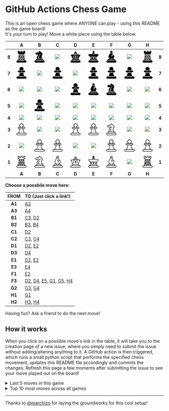 # GitHub Actions Chess Game

This is an open chess game where ANYONE can play - using this README as the game board!  
It's your turn to play! Move a <!-- BEGIN TURN -->white<!-- END TURN --> piece using the table below.

<!-- BEGIN CHESS BOARD -->
|   | A | B | C | D | E | F | G | H |   |
|---|:-:|:-:|:-:|:-:|:-:|:-:|:-:|:-:|:-:|
| **8** | <img src="img/black/rook.png" width=50px> | <img src="img/black/knight.png" width=50px> | <img src="img/blank.png" width=50px> | <img src="img/black/queen.png" width=50px> | <img src="img/black/king.png" width=50px> | <img src="img/black/bishop.png" width=50px> | <img src="img/blank.png" width=50px> | <img src="img/black/rook.png" width=50px> | **8** |
| **7** | <img src="img/black/pawn.png" width=50px> | <img src="img/blank.png" width=50px> | <img src="img/black/pawn.png" width=50px> | <img src="img/blank.png" width=50px> | <img src="img/black/pawn.png" width=50px> | <img src="img/black/pawn.png" width=50px> | <img src="img/black/pawn.png" width=50px> | <img src="img/black/pawn.png" width=50px> | **7** |
| **6** | <img src="img/blank.png" width=50px> | <img src="img/blank.png" width=50px> | <img src="img/blank.png" width=50px> | <img src="img/black/pawn.png" width=50px> | <img src="img/black/bishop.png" width=50px> | <img src="img/black/knight.png" width=50px> | <img src="img/blank.png" width=50px> | <img src="img/blank.png" width=50px> | **6** |
| **5** | <img src="img/blank.png" width=50px> | <img src="img/black/pawn.png" width=50px> | <img src="img/blank.png" width=50px> | <img src="img/blank.png" width=50px> | <img src="img/blank.png" width=50px> | <img src="img/blank.png" width=50px> | <img src="img/blank.png" width=50px> | <img src="img/blank.png" width=50px> | **5** |
| **4** | <img src="img/blank.png" width=50px> | <img src="img/blank.png" width=50px> | <img src="img/blank.png" width=50px> | <img src="img/blank.png" width=50px> | <img src="img/blank.png" width=50px> | <img src="img/blank.png" width=50px> | <img src="img/blank.png" width=50px> | <img src="img/blank.png" width=50px> | **4** |
| **3** | <img src="img/white/pawn.png" width=50px> | <img src="img/blank.png" width=50px> | <img src="img/blank.png" width=50px> | <img src="img/white/pawn.png" width=50px> | <img src="img/white/pawn.png" width=50px> | <img src="img/white/knight.png" width=50px> | <img src="img/blank.png" width=50px> | <img src="img/blank.png" width=50px> | **3** |
| **2** | <img src="img/blank.png" width=50px> | <img src="img/white/pawn.png" width=50px> | <img src="img/white/pawn.png" width=50px> | <img src="img/blank.png" width=50px> | <img src="img/blank.png" width=50px> | <img src="img/white/pawn.png" width=50px> | <img src="img/white/pawn.png" width=50px> | <img src="img/white/pawn.png" width=50px> | **2** |
| **1** | <img src="img/white/rook.png" width=50px> | <img src="img/white/knight.png" width=50px> | <img src="img/white/bishop.png" width=50px> | <img src="img/white/queen.png" width=50px> | <img src="img/white/king.png" width=50px> | <img src="img/white/bishop.png" width=50px> | <img src="img/blank.png" width=50px> | <img src="img/white/rook.png" width=50px> | **1** |
|   | **A** | **B** | **C** | **D** | **E** | **F** | **G** | **H** |   |
<!-- END CHESS BOARD -->

**Choose a possbile move here:**
<!-- BEGIN MOVES LIST -->
|  FROM  | TO (Just click a link!) |
| :----: | :---------------------- |
| **A1** | [A2](https://github.com/legojesus/legojesus/issues/new?body=Please+do+not+change+the+title.+Just+click+%22Submit+new+issue%22.+You+don%27t+need+to+add+or+do+anything+else.&title=Chess%3A+Move+A1+to+A2) |
| **A3** | [A4](https://github.com/legojesus/legojesus/issues/new?body=Please+do+not+change+the+title.+Just+click+%22Submit+new+issue%22.+You+don%27t+need+to+add+or+do+anything+else.&title=Chess%3A+Move+A3+to+A4) |
| **B1** | [C3](https://github.com/legojesus/legojesus/issues/new?body=Please+do+not+change+the+title.+Just+click+%22Submit+new+issue%22.+You+don%27t+need+to+add+or+do+anything+else.&title=Chess%3A+Move+B1+to+C3), [D2](https://github.com/legojesus/legojesus/issues/new?body=Please+do+not+change+the+title.+Just+click+%22Submit+new+issue%22.+You+don%27t+need+to+add+or+do+anything+else.&title=Chess%3A+Move+B1+to+D2) |
| **B2** | [B3](https://github.com/legojesus/legojesus/issues/new?body=Please+do+not+change+the+title.+Just+click+%22Submit+new+issue%22.+You+don%27t+need+to+add+or+do+anything+else.&title=Chess%3A+Move+B2+to+B3), [B4](https://github.com/legojesus/legojesus/issues/new?body=Please+do+not+change+the+title.+Just+click+%22Submit+new+issue%22.+You+don%27t+need+to+add+or+do+anything+else.&title=Chess%3A+Move+B2+to+B4) |
| **C1** | [D2](https://github.com/legojesus/legojesus/issues/new?body=Please+do+not+change+the+title.+Just+click+%22Submit+new+issue%22.+You+don%27t+need+to+add+or+do+anything+else.&title=Chess%3A+Move+C1+to+D2) |
| **C2** | [C3](https://github.com/legojesus/legojesus/issues/new?body=Please+do+not+change+the+title.+Just+click+%22Submit+new+issue%22.+You+don%27t+need+to+add+or+do+anything+else.&title=Chess%3A+Move+C2+to+C3), [C4](https://github.com/legojesus/legojesus/issues/new?body=Please+do+not+change+the+title.+Just+click+%22Submit+new+issue%22.+You+don%27t+need+to+add+or+do+anything+else.&title=Chess%3A+Move+C2+to+C4) |
| **D1** | [D2](https://github.com/legojesus/legojesus/issues/new?body=Please+do+not+change+the+title.+Just+click+%22Submit+new+issue%22.+You+don%27t+need+to+add+or+do+anything+else.&title=Chess%3A+Move+D1+to+D2), [E2](https://github.com/legojesus/legojesus/issues/new?body=Please+do+not+change+the+title.+Just+click+%22Submit+new+issue%22.+You+don%27t+need+to+add+or+do+anything+else.&title=Chess%3A+Move+D1+to+E2) |
| **D3** | [D4](https://github.com/legojesus/legojesus/issues/new?body=Please+do+not+change+the+title.+Just+click+%22Submit+new+issue%22.+You+don%27t+need+to+add+or+do+anything+else.&title=Chess%3A+Move+D3+to+D4) |
| **E1** | [D2](https://github.com/legojesus/legojesus/issues/new?body=Please+do+not+change+the+title.+Just+click+%22Submit+new+issue%22.+You+don%27t+need+to+add+or+do+anything+else.&title=Chess%3A+Move+E1+to+D2), [E2](https://github.com/legojesus/legojesus/issues/new?body=Please+do+not+change+the+title.+Just+click+%22Submit+new+issue%22.+You+don%27t+need+to+add+or+do+anything+else.&title=Chess%3A+Move+E1+to+E2) |
| **E3** | [E4](https://github.com/legojesus/legojesus/issues/new?body=Please+do+not+change+the+title.+Just+click+%22Submit+new+issue%22.+You+don%27t+need+to+add+or+do+anything+else.&title=Chess%3A+Move+E3+to+E4) |
| **F1** | [E2](https://github.com/legojesus/legojesus/issues/new?body=Please+do+not+change+the+title.+Just+click+%22Submit+new+issue%22.+You+don%27t+need+to+add+or+do+anything+else.&title=Chess%3A+Move+F1+to+E2) |
| **F3** | [D2](https://github.com/legojesus/legojesus/issues/new?body=Please+do+not+change+the+title.+Just+click+%22Submit+new+issue%22.+You+don%27t+need+to+add+or+do+anything+else.&title=Chess%3A+Move+F3+to+D2), [D4](https://github.com/legojesus/legojesus/issues/new?body=Please+do+not+change+the+title.+Just+click+%22Submit+new+issue%22.+You+don%27t+need+to+add+or+do+anything+else.&title=Chess%3A+Move+F3+to+D4), [E5](https://github.com/legojesus/legojesus/issues/new?body=Please+do+not+change+the+title.+Just+click+%22Submit+new+issue%22.+You+don%27t+need+to+add+or+do+anything+else.&title=Chess%3A+Move+F3+to+E5), [G1](https://github.com/legojesus/legojesus/issues/new?body=Please+do+not+change+the+title.+Just+click+%22Submit+new+issue%22.+You+don%27t+need+to+add+or+do+anything+else.&title=Chess%3A+Move+F3+to+G1), [G5](https://github.com/legojesus/legojesus/issues/new?body=Please+do+not+change+the+title.+Just+click+%22Submit+new+issue%22.+You+don%27t+need+to+add+or+do+anything+else.&title=Chess%3A+Move+F3+to+G5), [H4](https://github.com/legojesus/legojesus/issues/new?body=Please+do+not+change+the+title.+Just+click+%22Submit+new+issue%22.+You+don%27t+need+to+add+or+do+anything+else.&title=Chess%3A+Move+F3+to+H4) |
| **G2** | [G3](https://github.com/legojesus/legojesus/issues/new?body=Please+do+not+change+the+title.+Just+click+%22Submit+new+issue%22.+You+don%27t+need+to+add+or+do+anything+else.&title=Chess%3A+Move+G2+to+G3), [G4](https://github.com/legojesus/legojesus/issues/new?body=Please+do+not+change+the+title.+Just+click+%22Submit+new+issue%22.+You+don%27t+need+to+add+or+do+anything+else.&title=Chess%3A+Move+G2+to+G4) |
| **H1** | [G1](https://github.com/legojesus/legojesus/issues/new?body=Please+do+not+change+the+title.+Just+click+%22Submit+new+issue%22.+You+don%27t+need+to+add+or+do+anything+else.&title=Chess%3A+Move+H1+to+G1) |
| **H2** | [H3](https://github.com/legojesus/legojesus/issues/new?body=Please+do+not+change+the+title.+Just+click+%22Submit+new+issue%22.+You+don%27t+need+to+add+or+do+anything+else.&title=Chess%3A+Move+H2+to+H3), [H4](https://github.com/legojesus/legojesus/issues/new?body=Please+do+not+change+the+title.+Just+click+%22Submit+new+issue%22.+You+don%27t+need+to+add+or+do+anything+else.&title=Chess%3A+Move+H2+to+H4) |
<!-- END MOVES LIST -->


Having fun? Ask a friend to do the next move!

## How it works

When you click on a possible move's link in the table, it will take you to the creation page of a new issue, where you simply need to submit the issue without adding/altering anything to it. 
A GitHub action is then triggered, which runs a small python script that performs the specified chess movement, updates this README file accordingly and commits the changes.
Refresh this page a few moments after submitting the issue to see your move played out on the board!


<details>
  <summary>Last 5 moves in this game</summary>
<!-- BEGIN LAST MOVES -->

| Move | Author |
| :--: | :----- |
| `C8` to `E6` | [ @legojesus](https://github.com/legojesus) |
| `A2` to `A3` | [ @nirshif](https://github.com/nirshif) |
| `B7` to `B5` | [ @legojesus](https://github.com/legojesus) |
| `E2` to `E3` | [ @ledped](https://github.com/ledped) |
| `G8` to `F6` | [ @erezbens](https://github.com/erezbens) |

<!-- END LAST MOVES -->
</details>

<details>
  <summary>Top 10 most moves across all games</summary>
<!-- BEGIN TOP MOVES -->

| Total moves |  User  |
| :---------: | :----- |
| 4 | [@legojesus](https://github.com/legojesus) |
| 1 | [@AndreiBrandes](https://github.com/AndreiBrandes) |
| 1 | [@erezbens](https://github.com/erezbens) |
| 1 | [@ledped](https://github.com/ledped) |
| 1 | [@nirshif](https://github.com/nirshif) |

<!-- END TOP MOVES -->
</details>

---

Thanks to [@marchizo](https://github.com/marcizhu/) for laying the groundworks for this cool setup!

